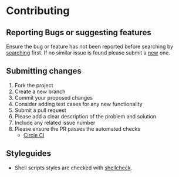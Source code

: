 # Contributing

## Reporting Bugs or suggesting features

Ensure the bug or feature has not been reported before searching by [searching](https://github.com/fernandopasik/dotfiles/issues) first. If no similar issue is found please submit a [new](https://github.com/fernandopasik/dotfiles/issues/new/choose) one.

## Submitting changes

1. Fork the project
2. Create a new branch
3. Commit your proposed changes
4. Consider adding test cases for any new functionality
5. Submit a pull request
6. Please add a clear description of the problem and solution
7. Include any related issue number
8. Please ensure the PR passes the automated checks
   - [Circle CI](https://circleci.com/gh/fernandopasik/.dotfiles)

## Styleguides

- Shell scripts styles are checked with [shellcheck](https://www.shellcheck.net/).
